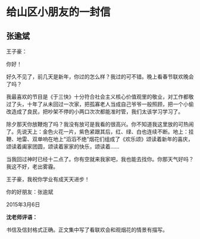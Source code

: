 # 给山区小朋友的一封信 #

## 张逾斌 ##

王子豪：
   
你好！
   
好久不见了，前几天是新年，你过的怎么样？我过的可不错。晚上看春节联欢晚会了吗？

我最喜欢的节目是《于三快》十分符合社会主义核心价值观里的敬业，对工作都敬过了头，十年了从未回过一次家，把孤寡老人当成自己爷爷一般照顾，把一个小偷改造成了良民，把吵架不停的小两口次次都能准时管，我们太该学习学习了。
   
除夕那天你放鞭炮了吗？我没有放可是我看的很高兴。你不知道我这里放的可热闹了。先说天上：金色火花一片，紫色紧跟其后，红、绿、白也连续不断。地上：挂鞭、地雷、双单响在地上“滔滔不绝”烟花们组成了《欢乐颂》颂读着新年的喜庆，颂读着阖家团圆，颂读着家家的快乐，颂读着……
   
当我回过神时已经十二点了。你有空就来我家吧，我也能去找你。你那天气好吗？我这不好，老出雾霾。
   
王子豪，我祝你学业有成天天进步！
                                                              
你的好朋友：张逾斌
                                                                
2015年3月6日

**沈老师评语：**

书信及信封格式正确。正文集中写了看联欢会和观烟花的情景有描写。
            